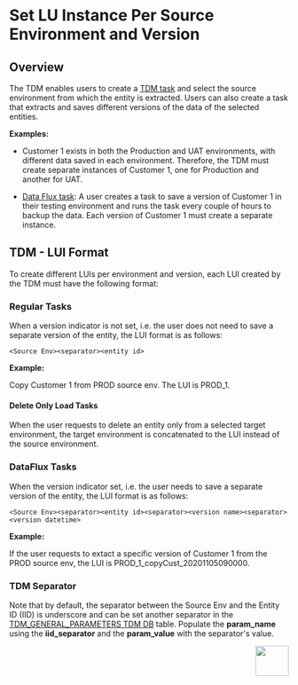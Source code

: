 # Set LU Instance Per Source Environment and Version

## Overview

The TDM enables users to create a [TDM task](/articles/TDM/tdm_overview/02_tdm_glossary.md#task) and select the source environment from which the entity is extracted. Users can also create a task that extracts and saves different versions of the data of the selected entities.

**Examples:**

- Customer 1 exists in both the Production and UAT environments, with different data saved in each environment. Therefore, the TDM must create separate instances of Customer 1, one for Production and another for UAT.

- [Data Flux task](/articles/TDM/tdm_overview/02_tdm_glossary.md#data-flux): A user creates a task to save a version of Customer 1 in their testing environment and runs the task every couple of hours to backup the data. Each version of Customer 1 must create a separate instance.

  

## TDM - LUI Format

To create different LUIs per environment and version, each LUI created by the TDM must have the following format: 

### Regular Tasks

When a version indicator is not set, i.e. the user does not need to save a separate version of the entity, the LUI format is as follows: 

```
<Source Env><separator><entity id>
```

 **Example:**

Copy Customer 1 from PROD source env. The LUI is PROD_1.

#### Delete Only Load Tasks

When the user requests to delete an entity only from a selected target environment, the target environment is concatenated to the LUI instead of the source environment.

### DataFlux Tasks

When the version indicator set, i.e. the user needs to save a separate version of the entity, the LUI format is as follows: 

```
<Source Env><separator><entity id><separator><version name><separator><version datetime>
```

**Example:**

If the user requests to extact a specific version of Customer 1 from the PROD source env, the LUI is PROD_1_copyCust_20201105090000. 

### TDM Separator

Note that by default, the separator between the Source Env and the Entity ID (IID) is underscore and can be set another separator in the [TDM_GENERAL_PARAMETERS TDM DB](/articles/TDM/tdm_architecture/02_tdm_database.md#tdm_general_parameters) table. Populate the **param_name** using the **iid_separator** and the **param_value** with the separator's value.   



[<img align="right" width="60" height="54" src="/articles/images/Next.png">](02_tdm_implementation_flow.md)
